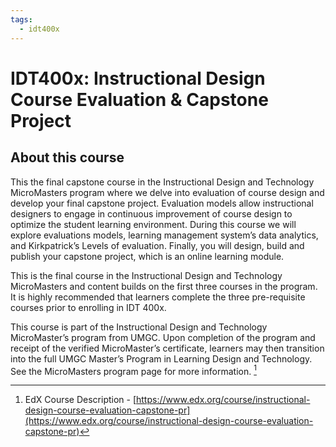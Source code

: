 ```yaml
---
tags: 
  - idt400x
---
```


# **IDT400x: Instructional Design Course Evaluation & Capstone Project**

## About this course 

This the final capstone course in the Instructional Design and Technology MicroMasters program where we delve into evaluation of course design and develop your final capstone project. Evaluation models allow instructional designers to engage in continuous improvement of course design to optimize the student learning environment. During this course we will explore evaluations models, learning management system’s data analytics, and Kirkpatrick’s Levels of evaluation. Finally, you will design, build and publish your capstone project, which is an online learning module.

This is the final course in the Instructional Design and Technology MicroMasters and content builds on the first three courses in the program. It is highly recommended that learners complete the three pre-requisite courses prior to enrolling in IDT 400x.

This course is part of the Instructional Design and Technology MicroMaster’s program from UMGC. Upon completion of the program and receipt of the verified MicroMaster’s certificate, learners may then transition into the full UMGC Master’s Program in Learning Design and Technology. See the MicroMasters program page for more information. [^1]

[^1]: EdX Course Description - [https://www.edx.org/course/instructional-design-course-evaluation-capstone-pr](https://www.edx.org/course/instructional-design-course-evaluation-capstone-pr)